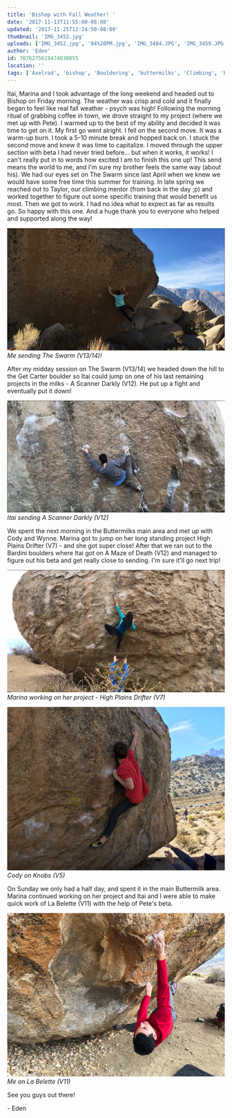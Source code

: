 ```yaml
---
title: 'Bishop with Fall Weather! '
date: '2017-11-13T11:55:00-08:00'
updated: '2017-11-25T12:24:50-08:00'
thumbnail: 'IMG_3452.jpg'
uploads: ['IMG_3452.jpg', '04%20PM.jpg', 'IMG_3484.JPG', 'IMG_3459.JPG', 'IMG_3474.JPG']
author: 'Eden'
id: 7076275619474038055
location: ''
tags: ['Axelrad', 'bishop', 'Bouldering', 'buttermilks', 'Climbing', 'Eden', 'Five', 'fiveten', 'granite', 'high plains drifter', 'Itai', 'la belette', 'Ten', 'The Swarm', 'v13/14']
---
```


Itai, Marina and I took advantage of the long weekend and headed out to Bishop on Friday morning. The weather was crisp and cold and it finally began to feel like real fall weather - psych was high! Following the morning ritual of grabbing coffee in town, we drove straight to my project (where we met up with Pete). I warmed up to the best of my ability and decided it was time to get on it. My first go went alright. I fell on the second move. It was a warm-up burn. I took a 5-10 minute break and hopped back on. I stuck the second move and knew it was time to capitalize. I moved through the upper section with beta I had never tried before... but when it works, it works! I can't really put in to words how excited I am to finish this one up! This send means the world to me, and I'm sure my brother feels the same way (about his). We had our eyes set on The Swarm since last April when we knew we would have some free time this summer for training. In late spring we reached out to Taylor, our climbing mentor (from back in the day ;p) and worked together to figure out some specific training that would benefit us most. Then we got to work. I had no idea what to expect as far as results go. So happy with this one. And a huge thank you to everyone who helped and supported along the way!

![image alt](uploads/IMG_3452.jpg)*Me sending The Swarm (V13/14)!*

After my midday session on The Swarm (V13/14) we headed down the hill to the Get Carter boulder so Itai could jump on one of his last remaining projects in the milks - A Scanner Darkly (V12). He put up a fight and eventually put it down!

![image alt](uploads/Screen%20Shot%202017-11-19%20at%208.07.04%20PM.jpg)*Itai sending A Scanner Darkly (V12)*

We spent the next morning in the Buttermilks main area and met up with Cody and Wynne. Marina got to jump on her long standing project High Plains Drifter (V7) - and she got super close! After that we ran out to the Bardini boulders where Itai got on A Maze of Death (V12) and managed to figure out his beta and get really close to sending. I'm sure it'll go next trip!

![image alt](uploads/IMG_3484.JPG)*Marina working on her project - High Plains Drifter (V7)*

![image alt](uploads/IMG_3459.JPG)*Cody on Knobs (V5)*

On Sunday we only had a half day, and spent it in the main Buttermilk area. Marina continued working on her project and Itai and I were able to make quick work of La Belette (V11) with the help of Pete's beta.

![image alt](uploads/IMG_3474.JPG)*Me on La Belette (V11)*

See you guys out there!

\- Eden
